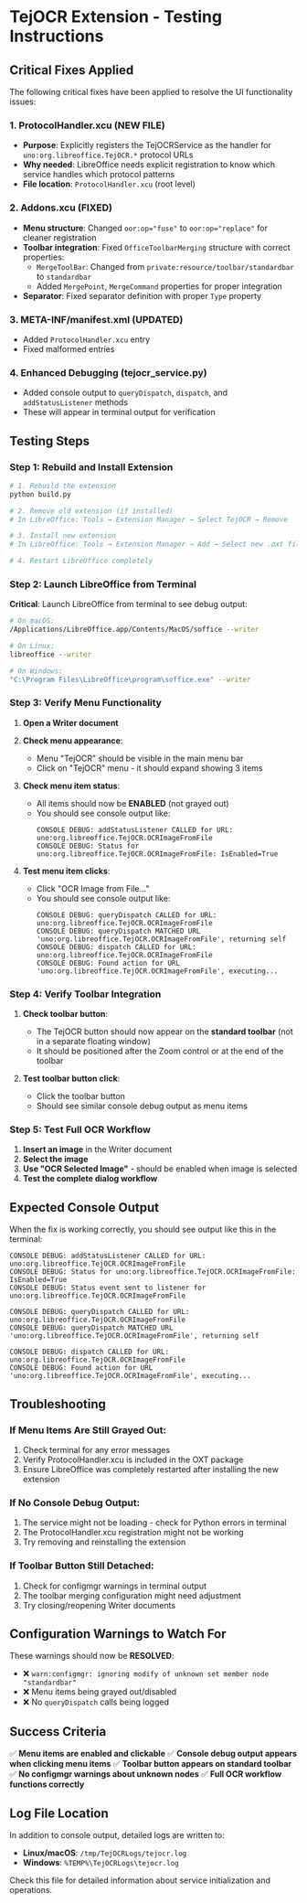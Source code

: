 # TejOCR Extension - Testing Instructions

## Critical Fixes Applied

The following critical fixes have been applied to resolve the UI functionality issues:

### 1. **ProtocolHandler.xcu** (NEW FILE)
- **Purpose**: Explicitly registers the TejOCRService as the handler for `uno:org.libreoffice.TejOCR.*` protocol URLs
- **Why needed**: LibreOffice needs explicit registration to know which service handles which protocol patterns
- **File location**: `ProtocolHandler.xcu` (root level)

### 2. **Addons.xcu** (FIXED)
- **Menu structure**: Changed `oor:op="fuse"` to `oor:op="replace"` for cleaner registration
- **Toolbar integration**: Fixed `OfficeToolbarMerging` structure with correct properties:
  - `MergeToolBar`: Changed from `private:resource/toolbar/standardbar` to `standardbar`
  - Added `MergePoint`, `MergeCommand` properties for proper integration
- **Separator**: Fixed separator definition with proper `Type` property

### 3. **META-INF/manifest.xml** (UPDATED)
- Added `ProtocolHandler.xcu` entry
- Fixed malformed entries

### 4. **Enhanced Debugging** (tejocr_service.py)
- Added console output to `queryDispatch`, `dispatch`, and `addStatusListener` methods
- These will appear in terminal output for verification

## Testing Steps

### Step 1: Rebuild and Install Extension

```bash
# 1. Rebuild the extension
python build.py

# 2. Remove old extension (if installed)
# In LibreOffice: Tools → Extension Manager → Select TejOCR → Remove

# 3. Install new extension
# In LibreOffice: Tools → Extension Manager → Add → Select new .oxt file

# 4. Restart LibreOffice completely
```

### Step 2: Launch LibreOffice from Terminal

**Critical**: Launch LibreOffice from terminal to see debug output:

```bash
# On macOS:
/Applications/LibreOffice.app/Contents/MacOS/soffice --writer

# On Linux:
libreoffice --writer

# On Windows:
"C:\Program Files\LibreOffice\program\soffice.exe" --writer
```

### Step 3: Verify Menu Functionality

1. **Open a Writer document**
2. **Check menu appearance**:
   - Menu "TejOCR" should be visible in the main menu bar
   - Click on "TejOCR" menu - it should expand showing 3 items

3. **Check menu item status**:
   - All items should now be **ENABLED** (not grayed out)
   - You should see console output like:
     ```
     CONSOLE DEBUG: addStatusListener CALLED for URL: uno:org.libreoffice.TejOCR.OCRImageFromFile
     CONSOLE DEBUG: Status for uno:org.libreoffice.TejOCR.OCRImageFromFile: IsEnabled=True
     ```

4. **Test menu item clicks**:
   - Click "OCR Image from File..." 
   - You should see console output like:
     ```
     CONSOLE DEBUG: queryDispatch CALLED for URL: uno:org.libreoffice.TejOCR.OCRImageFromFile
     CONSOLE DEBUG: queryDispatch MATCHED URL 'uno:org.libreoffice.TejOCR.OCRImageFromFile', returning self
     CONSOLE DEBUG: dispatch CALLED for URL: uno:org.libreoffice.TejOCR.OCRImageFromFile
     CONSOLE DEBUG: Found action for URL 'uno:org.libreoffice.TejOCR.OCRImageFromFile', executing...
     ```

### Step 4: Verify Toolbar Integration

1. **Check toolbar button**:
   - The TejOCR button should now appear on the **standard toolbar** (not in a separate floating window)
   - It should be positioned after the Zoom control or at the end of the toolbar

2. **Test toolbar button click**:
   - Click the toolbar button
   - Should see similar console debug output as menu items

### Step 5: Test Full OCR Workflow

1. **Insert an image** in the Writer document
2. **Select the image**
3. **Use "OCR Selected Image"** - should be enabled when image is selected
4. **Test the complete dialog workflow**

## Expected Console Output

When the fix is working correctly, you should see output like this in the terminal:

```
CONSOLE DEBUG: addStatusListener CALLED for URL: uno:org.libreoffice.TejOCR.OCRImageFromFile
CONSOLE DEBUG: Status for uno:org.libreoffice.TejOCR.OCRImageFromFile: IsEnabled=True
CONSOLE DEBUG: Status event sent to listener for uno:org.libreoffice.TejOCR.OCRImageFromFile

CONSOLE DEBUG: queryDispatch CALLED for URL: uno:org.libreoffice.TejOCR.OCRImageFromFile
CONSOLE DEBUG: queryDispatch MATCHED URL 'uno:org.libreoffice.TejOCR.OCRImageFromFile', returning self

CONSOLE DEBUG: dispatch CALLED for URL: uno:org.libreoffice.TejOCR.OCRImageFromFile
CONSOLE DEBUG: Found action for URL 'uno:org.libreoffice.TejOCR.OCRImageFromFile', executing...
```

## Troubleshooting

### If Menu Items Are Still Grayed Out:
1. Check terminal for any error messages
2. Verify ProtocolHandler.xcu is included in the OXT package
3. Ensure LibreOffice was completely restarted after installing the new extension

### If No Console Debug Output:
1. The service might not be loading - check for Python errors in terminal
2. The ProtocolHandler.xcu registration might not be working
3. Try removing and reinstalling the extension

### If Toolbar Button Still Detached:
1. Check for configmgr warnings in terminal output
2. The toolbar merging configuration might need adjustment
3. Try closing/reopening Writer documents

## Configuration Warnings to Watch For

These warnings should now be **RESOLVED**:
- ❌ `warn:configmgr: ignoring modify of unknown set member node "standardbar"`
- ❌ Menu items being grayed out/disabled
- ❌ No `queryDispatch` calls being logged

## Success Criteria

✅ **Menu items are enabled and clickable**
✅ **Console debug output appears when clicking menu items**
✅ **Toolbar button appears on standard toolbar**
✅ **No configmgr warnings about unknown nodes**
✅ **Full OCR workflow functions correctly**

## Log File Location

In addition to console output, detailed logs are written to:
- **Linux/macOS**: `/tmp/TejOCRLogs/tejocr.log`
- **Windows**: `%TEMP%\TejOCRLogs\tejocr.log`

Check this file for detailed information about service initialization and operations. 